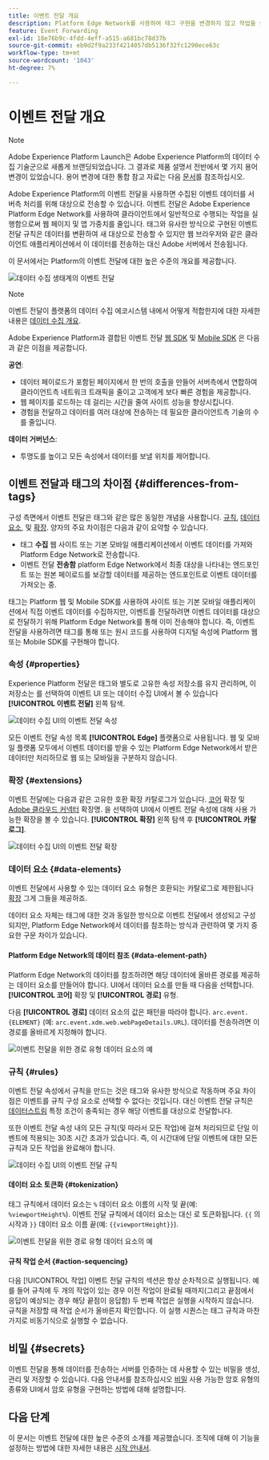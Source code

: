 ```yaml
---
title: 이벤트 전달 개요
description: Platform Edge Network를 사용하여 태그 구현을 변경하지 않고 작업을 실행할 수 있도록 Adobe Experience Platform의 이벤트 게재에 대해 알아봅니다.
feature: Event Forwarding
exl-id: 18e76b9c-4fdd-4eff-a515-a681bc78d37b
source-git-commit: eb9d2f9a233f4214057db5136f32fc1290ece63c
workflow-type: tm+mt
source-wordcount: '1043'
ht-degree: 7%

---
```


# 이벤트 전달 개요

>[!NOTE]
>
>Adobe Experience Platform Launch은 Adobe Experience Platform의 데이터 수집 기술군으로 새롭게 브랜딩되었습니다. 그 결과로 제품 설명서 전반에서 몇 가지 용어 변경이 있었습니다. 용어 변경에 대한 통합 참고 자료는 다음 [문서](../../term-updates.md)를 참조하십시오.

Adobe Experience Platform의 이벤트 전달을 사용하면 수집된 이벤트 데이터를 서버측 처리를 위해 대상으로 전송할 수 있습니다. 이벤트 전달은 Adobe Experience Platform Edge Network를 사용하여 클라이언트에서 일반적으로 수행되는 작업을 실행함으로써 웹 페이지 및 앱 가중치를 줄입니다. 태그와 유사한 방식으로 구현된 이벤트 전달 규칙은 데이터를 변환하여 새 대상으로 전송할 수 있지만 웹 브라우저와 같은 클라이언트 애플리케이션에서 이 데이터를 전송하는 대신 Adobe 서버에서 전송됩니다.

이 문서에서는 Platform의 이벤트 전달에 대한 높은 수준의 개요를 제공합니다.

![데이터 수집 생태계의 이벤트 전달](../../../collection/images/home/event-forwarding.png)

>[!NOTE]
>
>이벤트 전달이 플랫폼의 데이터 수집 에코시스템 내에서 어떻게 적합한지에 대한 자세한 내용은 [데이터 수집 개요](../../../collection/home.md).

Adobe Experience Platform과 결합된 이벤트 전달 [웹 SDK](../../../edge/home.md) 및 [Mobile SDK](https://aep-sdks.gitbook.io/docs/) 은 다음과 같은 이점을 제공합니다.

**공연**:

* 데이터 페이로드가 포함된 페이지에서 한 번의 호출을 만들어 서버측에서 연합하여 클라이언트측 네트워크 트래픽을 줄이고 고객에게 보다 빠른 경험을 제공합니다.
* 웹 페이지를 로드하는 데 걸리는 시간을 줄여 사이트 성능을 향상시킵니다.
* 경험을 전달하고 데이터를 여러 대상에 전송하는 데 필요한 클라이언트측 기술의 수를 줄입니다.

**데이터 거버넌스**:

* 투명도를 높이고 모든 속성에서 데이터를 보낼 위치를 제어합니다.

## 이벤트 전달과 태그의 차이점 {#differences-from-tags}

구성 측면에서 이벤트 전달은 태그와 같은 많은 동일한 개념을 사용합니다. [규칙](../managing-resources/rules.md), [데이터 요소](../managing-resources/data-elements.md), 및 [확장](../managing-resources/extensions/overview.md). 양자의 주요 차이점은 다음과 같이 요약할 수 있습니다.

* 태그 **수집** 웹 사이트 또는 기본 모바일 애플리케이션에서 이벤트 데이터를 가져와 Platform Edge Network로 전송합니다.
* 이벤트 전달 **전송함** platform Edge Network에서 최종 대상을 나타내는 엔드포인트 또는 원본 페이로드를 보강할 데이터를 제공하는 엔드포인트로 이벤트 데이터를 가져오는 중.

태그는 Platform 웹 및 Mobile SDK를 사용하여 사이트 또는 기본 모바일 애플리케이션에서 직접 이벤트 데이터를 수집하지만, 이벤트를 전달하려면 이벤트 데이터를 대상으로 전달하기 위해 Platform Edge Network를 통해 이미 전송해야 합니다. 즉, 이벤트 전달을 사용하려면 태그를 통해 또는 원시 코드를 사용하여 디지털 속성에 Platform 웹 또는 Mobile SDK를 구현해야 합니다.

### 속성 {#properties}

Experience Platform 전달은 태그와 별도로 고유한 속성 저장소를 유지 관리하며, 이 저장소는 를 선택하여 이벤트 UI 또는 데이터 수집 UI에서 볼 수 있습니다 **[!UICONTROL 이벤트 전달]** 왼쪽 탐색.

![데이터 수집 UI의 이벤트 전달 속성](../../images/ui/event-forwarding/overview/properties.png)

모든 이벤트 전달 속성 목록 **[!UICONTROL Edge]** 플랫폼으로 사용됩니다. 웹 및 모바일 플랫폼 모두에서 이벤트 데이터를 받을 수 있는 Platform Edge Network에서 받은 데이터만 처리하므로 웹 또는 모바일을 구분하지 않습니다.

### 확장 {#extensions}

이벤트 전달에는 다음과 같은 고유한 호환 확장 카탈로그가 있습니다. [코어](../../extensions/server/core/overview.md) 확장 및 [Adobe 클라우드 커넥터](../../extensions/server/cloud-connector/overview.md) 확장명. 을 선택하여 UI에서 이벤트 전달 속성에 대해 사용 가능한 확장을 볼 수 있습니다. **[!UICONTROL 확장]** 왼쪽 탐색 후 **[!UICONTROL 카탈로그]**.

![데이터 수집 UI의 이벤트 전달 확장](../../images/ui/event-forwarding/overview/extensions.png)

### 데이터 요소 {#data-elements}

이벤트 전달에서 사용할 수 있는 데이터 요소 유형은 호환되는 카탈로그로 제한됩니다 [확장](#extensions) 그게 그들을 제공하죠.

데이터 요소 자체는 태그에 대한 것과 동일한 방식으로 이벤트 전달에서 생성되고 구성되지만, Platform Edge Network에서 데이터를 참조하는 방식과 관련하여 몇 가지 중요한 구문 차이가 있습니다.

#### Platform Edge Network의 데이터 참조 {#data-element-path}

Platform Edge Network의 데이터를 참조하려면 해당 데이터에 올바른 경로를 제공하는 데이터 요소를 만들어야 합니다. UI에서 데이터 요소를 만들 때 다음을 선택합니다. **[!UICONTROL 코어]** 확장 및 **[!UICONTROL 경로]** 유형.

다음 **[!UICONTROL 경로]** 데이터 요소의 값은 패턴을 따라야 합니다. `arc.event.{ELEMENT}` (예: `arc.event.xdm.web.webPageDetails.URL`). 데이터를 전송하려면 이 경로를 올바르게 지정해야 합니다.

![이벤트 전달을 위한 경로 유형 데이터 요소의 예](../../images/ui/event-forwarding/overview/data-reference.png)

### 규칙 {#rules}

이벤트 전달 속성에서 규칙을 만드는 것은 태그와 유사한 방식으로 작동하며 주요 차이점은 이벤트를 규칙 구성 요소로 선택할 수 없다는 것입니다. 대신 이벤트 전달 규칙은 [데이터스트림](../../../edge/datastreams/overview.md) 특정 조건이 충족되는 경우 해당 이벤트를 대상으로 전달합니다.

또한 이벤트 전달 속성 내의 모든 규칙(및 따라서 모든 작업)에 걸쳐 처리되므로 단일 이벤트에 적용되는 30초 시간 초과가 있습니다. 즉, 이 시간대에 단일 이벤트에 대한 모든 규칙과 모든 작업을 완료해야 합니다.

![데이터 수집 UI의 이벤트 전달 규칙](../../images/ui/event-forwarding/overview/rules.png)

#### 데이터 요소 토큰화 {#tokenization}

태그 규칙에서 데이터 요소는 `%` 데이터 요소 이름의 시작 및 끝(예: `%viewportHeight%`). 이벤트 전달 규칙에서 데이터 요소는 대신 로 토큰화됩니다. `{{` 의 시작과 `}}` 데이터 요소 이름 끝(예: `{{viewportHeight}}`).

![이벤트 전달을 위한 경로 유형 데이터 요소의 예](../../images/ui/event-forwarding/overview/tokenization.png)

#### 규칙 작업 순서 {#action-sequencing}

다음 [!UICONTROL 작업] 이벤트 전달 규칙의 섹션은 항상 순차적으로 실행됩니다. 예를 들어 규칙에 두 개의 작업이 있는 경우 이전 작업이 완료될 때까지(그리고 끝점에서 응답이 예상되는 경우 해당 끝점이 응답함) 두 번째 작업은 실행을 시작하지 않습니다. 규칙을 저장할 때 작업 순서가 올바른지 확인합니다. 이 실행 시퀀스는 태그 규칙과 마찬가지로 비동기식으로 실행할 수 없습니다.

## 비밀 {#secrets}

이벤트 전달을 통해 데이터를 전송하는 서버를 인증하는 데 사용할 수 있는 비밀을 생성, 관리 및 저장할 수 있습니다. 다음 안내서를 참조하십시오 [비밀](./secrets.md) 사용 가능한 암호 유형의 종류와 UI에서 암호 유형을 구현하는 방법에 대해 설명합니다.

## 다음 단계

이 문서는 이벤트 전달에 대한 높은 수준의 소개를 제공했습니다. 조직에 대해 이 기능을 설정하는 방법에 대한 자세한 내용은 [시작 안내서](./getting-started.md).
